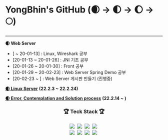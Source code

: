 # YongBhin's GitHub (🌒 -> 🌓 -> 🌔 -> 🌕)
---

**🌒 Web Server**
- [ ~ 20-01-13] : Linux, Wireshark 공부
- [20-01-13 ~ 20-01-26] : JNI 기초 공부
- [20-01-26 ~ 20-01-30] : Front 공부
- [20-01-29 ~ 20-02-23] : Web Server Spring Demo 공부
- [20-02-23 ~ ] : Web Server 게시판 만들기 (진행중)


<a href="https://linuxyb.kimyongbhin.repl.co">**🌒 Linux Server**</a> **(22.2.3 ~ 22.2.24)**

<a href="https://yongbhin-effort.tistory.com/">**🌒 Error, Contemplation and Solution process**</a> **(22.2.14 ~ )**


<h3 align = "center">🏆 Teck Stack 🏆<h3>
<p align = "center">
  <img src="https://img.shields.io/badge/HTML5-E34F26?style=flat-square&logo=HTML5&logoColor=white" style="max-width: 100%;"></a>&nbsp  
  <img src="https://img.shields.io/badge/CSS3-1572B6?style=flat-square&logo=CSS3&logoColor=white" style="max-width: 100%;"></a>&nbsp
  <img src="https://img.shields.io/badge/Python-3766AB?style=flat-square&logo=Python&logoColor=white" style="max-width: 100%;"></a>&nbsp 
  <img src="https://img.shields.io/badge/Java-007396?style=flat-square&logo=Java&logoColor=white" style="max-width: 100%;"></a>&nbsp
  <br>
  <img src="https://img.shields.io/badge/Spring Boot-6DB33F?style=flat-square&logo=Spring Boot&logoColor=white" style="max-width: 100%;"></a>&nbsp
  <img src="https://img.shields.io/badge/MySQL-4479A1?style=flat-square&logo=MySQL&logoColor=white" style="max-width: 100%;"></a>&nbsp
  <img src="https://img.shields.io/badge/VMware-607078?style=flat-square&logo=VMware&logoColor=white" style="max-width: 100%;"></a>&nbsp
  <img src="https://img.shields.io/badge/CentOS-262577?style=flat-square&logo=CentOS&logoColor=white" style="max-width: 100%;"></a>&nbsp
  
</p>
